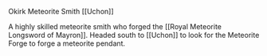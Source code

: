 Okirk
Meteorite Smith
[[Uchon]]

A highly skilled meteorite smith who forged the [[Royal Meteorite Longsword of Mayron]]. Headed south to [[Uchon]] to look for the Meteorite Forge to forge a meteorite pendant.